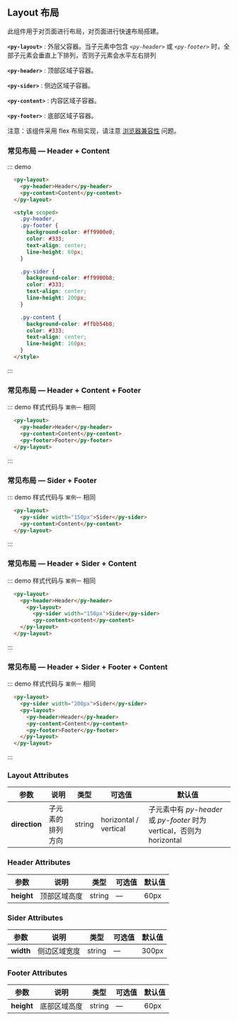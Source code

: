 <style scoped>
.py-header,
.py-footer {
  background-color: #ff9900e0;
  color: #333;
  text-align: center;
  line-height: 60px;
}

.py-sider {
  background-color: #ff9900b8;
  color: #333;
  text-align: center;
  line-height: 200px;
}

.py-content {
  background-color: #ffbb54b8;
  color: #333;
  text-align: center;
  line-height: 160px;
}

</style>
## Layout 布局

此组件用于对页面进行布局，对页面进行快速布局搭建。

**`<py-layout>`** : 外层父容器。当子元素中包含 *`<py-header>`* 或 *`<py-footer>`* 时，全部子元素会垂直上下排列，否则子元素会水平左右排列

**`<py-header>`** : 顶部区域子容器。

**`<py-sider>`** : 侧边区域子容器。

**`<py-content>`** : 内容区域子容器。

**`<py-footer>`** : 底部区域子容器。

<py-alert type="warning" title="提示" :title-icon="true" :closable="false">
注意：该组件采用 flex 布局实现，请注意  <a data-v-11a02437="" href="https://caniuse.com/#search=flex" target="_blank" title="can i use">浏览器兼容性</a>  问题。
</py-alert>

### 常见布局 — Header + Content

::: demo

```html
  <py-layout>
    <py-header>Header</py-header>
    <py-content>Content</py-content>
  </py-layout> 

  <style scoped>
    .py-header,
    .py-footer {
      background-color: #ff9900e0;
      color: #333;
      text-align: center;
      line-height: 60px;
    }

    .py-sider {
      background-color: #ff9900b8;
      color: #333;
      text-align: center;
      line-height: 200px;
    }

    .py-content {
      background-color: #ffbb54b8;
      color: #333;
      text-align: center;
      line-height: 160px;
    }
  </style>
```

:::

### 常见布局 — Header + Content + Footer

::: demo 样式代码与 `案例一` 相同

```html
  <py-layout>
    <py-header>Header</py-header>
    <py-content>Content</py-content>
    <py-footer>Footer</py-footer>
  </py-layout>
```

:::

### 常见布局 — Sider + Footer

::: demo 样式代码与 `案例一` 相同

```html
  <py-layout>
    <py-sider width="150px">Sider</py-sider>
    <py-content>Content</py-content>
  </py-layout>
```

:::

### 常见布局 — Header + Sider + Content

::: demo 样式代码与 `案例一` 相同

```html
  <py-layout>
    <py-header>Header</py-header>
      <py-layout>
        <py-sider width="150px">Sider</py-sider>
        <py-content>content</py-content>
    </py-layout>
  </py-layout>
```

:::

### 常见布局 — Header + Sider + Footer + Content

::: demo 样式代码与 `案例一` 相同

```html
  <py-layout>
    <py-sider width="200px">Sider</py-sider>
    <py-layout>
      <py-header>Header</py-header>
      <py-content>Content</py-content>
      <py-footer>Footer</py-footer>
    </py-layout>
  </py-layout>
```

:::

### Layout Attributes

| 参数        | 说明           | 类型     | 可选值                                             | 默认值 |
| ----------- | -------------- | ------- | -------------------------------------------------- | ------ |
| **direction**| 子元素的排列方向 | string  |horizontal / vertical| 子元素中有 *py-header* 或 *py-footer* 时为 vertical，否则为 horizontal     |


### Header Attributes

| 参数        | 说明           | 类型     | 可选值    | 默认值 |
| ----------- | -------------- | ------- | -------- | ------ |
| **height**  | 顶部区域高度    | string  |    —  | 60px   |

### Sider Attributes

| 参数        | 说明           | 类型     | 可选值    | 默认值 |
| ----------- | -------------- | ------- | -------- | ------ |
| **width**  | 侧边区域宽度    | string  |    —  | 300px   |


### Footer Attributes

| 参数        | 说明           | 类型     | 可选值    | 默认值 |
| ----------- | -------------- | ------- | -------- | ------ |
| **height**  | 底部区域高度    | string  |    —  | 60px   |


